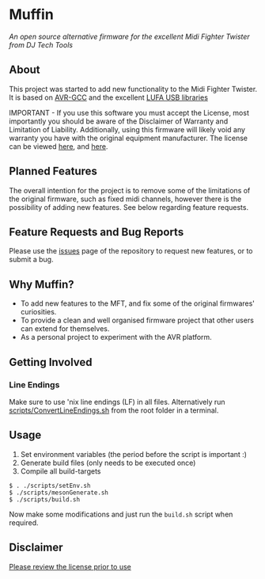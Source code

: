 # Muffin

*An open source alternative firmware for the excellent Midi Fighter Twister from DJ Tech Tools*

## About

This project was started to add new functionality to the Midi Fighter Twister.
It is based on [AVR-GCC](https://gcc.gnu.org/wiki/avr-gcc) and the excellent [LUFA USB libraries](http://www.fourwalledcubicle.com/LUFA.php)

IMPORTANT - If you use this software you must accept the License, most importantly you should be aware of the Disclaimer of Warranty and Limitation of Liability. Additionally, using this firmware will likely void any warranty you have with the original equipment manufacturer. The license can be viewed [here](https://github.com/bxzn/Muffin/blob/main/LICENSE), and [here](https://www.gnu.org/licenses/gpl-3.0.en.html).

## Planned Features

The overall intention for the project is to remove some of the limitations of the original firmware, such as fixed midi channels, however there is the possibility of adding new features.
See below regarding feature requests.

## Feature Requests and Bug Reports

Please use the [issues](https://github.com/bxzn/MuffinTwister/issues) page of the repository to request new features, or to submit a bug.

## Why Muffin?

- To add new features to the MFT, and fix some of the original firmwares' curiosities.
- To provide a clean and well organised firmware project that other users can extend for themselves.
- As a personal project to experiment with the AVR platform.

## Getting Involved

### Line Endings

Make sure to use 'nix line endings (LF) in all files.
Alternatively run [scripts/ConvertLineEndings.sh](scripts/ConvertLineEndings.sh) from the root folder in a terminal.

## Usage

1. Set environment variables (the period before the script is important :)
2. Generate build files (only needs to be executed once)
3. Compile all build-targets

```
$ . ./scripts/setEnv.sh
$ ./scripts/mesonGenerate.sh
$ ./scripts/build.sh
```

Now make some modifications and just run the `build.sh` script when required.

## Disclaimer
[Please review the license prior to use](https://github.com/bxzn/Muffin/blob/main/LICENSE)
